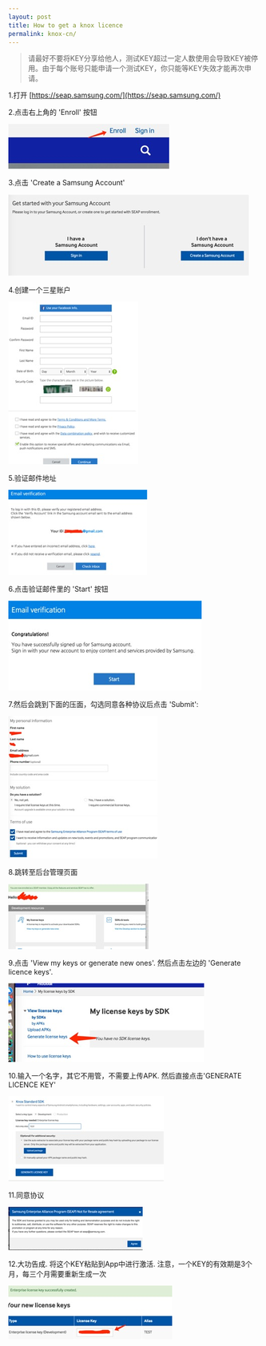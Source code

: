 ```yaml
---
layout: post
title: How to get a knox licence
permalink: knox-cn/
---
```

<style>
footer, .ds-thread, .main-nav {display:none;}
</style>

 > 请最好不要将KEY分享给他人，测试KEY超过一定人数使用会导致KEY被停用。由于每个账号只能申请一个测试KEY，你只能等KEY失效才能再次申请。

1.打开 [https://seap.samsung.com/](https://seap.samsung.com/)

2.点击右上角的 'Enroll' 按钮

![](https://github.com/junyuecao/private-static/blob/master/knox/1.png?raw=true)

3.点击 'Create a Samsung Account'

![](https://github.com/junyuecao/private-static/blob/master/knox/2.png?raw=true)

4.创建一个三星账户

![](https://github.com/junyuecao/private-static/blob/master/knox/3.png?raw=true)

5.验证邮件地址

![](https://github.com/junyuecao/private-static/blob/master/knox/4.png?raw=true)

6.点击验证邮件里的 'Start' 按钮

![](https://github.com/junyuecao/private-static/blob/master/knox/5.png?raw=true)

7.然后会跳到下面的压面，勾选同意各种协议后点击 'Submit':

![](https://github.com/junyuecao/private-static/blob/master/knox/6.png?raw=true)

8.跳转至后台管理页面

![](https://github.com/junyuecao/private-static/blob/master/knox/7.png?raw=true)

9.点击 'View my keys or generate new ones'. 然后点击左边的 'Generate licence keys'.

![](https://github.com/junyuecao/private-static/blob/master/knox/8.png?raw=true)

10.输入一个名字，其它不用管，不需要上传APK. 然后直接点击'GENERATE LICENCE KEY'

![](https://github.com/junyuecao/private-static/blob/master/knox/9.png?raw=true)

11.同意协议

![](https://github.com/junyuecao/private-static/blob/master/knox/10.png?raw=true)

12.大功告成. 将这个KEY粘贴到App中进行激活. 注意，一个KEY的有效期是3个月，每三个月需要重新生成一次

![](https://github.com/junyuecao/private-static/blob/master/knox/11.png?raw=true)
